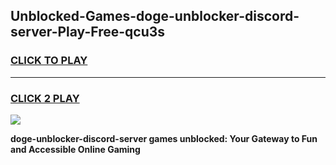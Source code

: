 
## Unblocked-Games-doge-unblocker-discord-server-Play-Free-qcu3s
<h3>
<a href="https://premium76.site?title=doge-unblocker-discord-server&ref=21A">CLICK TO PLAY</a></h3>
<hr>

<h3>
<a href="https://premium76.site?title=doge-unblocker-discord-server&ref=21A">CLICK 2 PLAY</a>
  
</h3>

<a href="https://premium76.site?title=doge-unblocker-discord-server&ref=21A"><img src="https://clearcache.store/games.png"></a>


**doge-unblocker-discord-server games unblocked: Your Gateway to Fun and Accessible Online Gaming**
